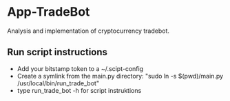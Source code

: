 # App-TradeBot
Analysis and implementation of cryptocurrency tradebot.

## Run script instructions

* Add your bitstamp token to a ~/.scipt-config
* Create a symlink from the main.py directory: "sudo ln -s $(pwd)/main.py /usr/local/bin/run_trade_bot"
* type run_trade_bot -h for script instruktions 
